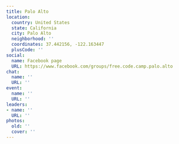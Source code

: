 ```yaml
---
title: Palo Alto
location:
  country: United States
  state: California
  city: Palo Alto
  neighborhood: ''
  coordinates: 37.442156, -122.163447
  plusCode: ''
social:
  name: Facebook page
  URL: https://www.facebook.com/groups/free.code.camp.palo.alto
chat:
  name: ''
  URL: ''
event:
  name: ''
  URL: ''
leaders:
- name: ''
  URL: ''
photos:
  old: ''
  cover: ''
---
```

